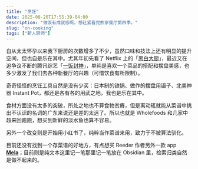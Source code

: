 ```yaml
---
title: "烹饪"
date: 2025-08-20T17:55:39-04:00
description: "做饭有成就感啊。想赶紧看完熊家餐厅第四季。"
slug: "on-cooking"
tags: ["新人厨师"]
---
```


自从太太怀孕以来我下厨房的次数增多了不少，虽然口味和技法上还有明显的提升空间，但也自是乐在其中。尤其年初先看了 Netflix 上的「[黑白大厨](https://www.imdb.com/title/tt33040785/)」，最近又在追争议不断的腾讯综艺「[一饭封神](https://zh.wikipedia.org/wiki/%E4%B8%80%E9%A5%AD%E5%B0%81%E7%A5%9E)」，单纯是喜欢一个菜品的搭配和摆盘美感，也多少激发了我们去各种新餐厅的兴趣（可惜饮食有所限制）。

奇奇怪怪的烹饪工具自然是没有少买：日本制的铁锅、做作的摆盘用镊子、北美神器 Instant Pot，都还是各有各的用武之地，我也是乐在其中。

食材方面没有太多的突破，所处之地也不算食物贫瘠，但是离动辄就能从菜谱中挑出不认识的名词的广东来说还是差的太远了。所以也就是 Wholefoods 和几家中超来回跑跑，想买到新鲜的淡水鱼也算不容易。

另外一个改变则是开始用小红书了，纯粹当作菜谱来用，致力于不被算法驯化。

目前还没有找到一个存菜谱的好地方，有点想买 Reeder 作者另外一款 app **[Mela](https://mela.recipes)**；目前则是纯文本这里记一笔那里记一笔放在 Obsidian 里，检索归类自然是做不起来的。
